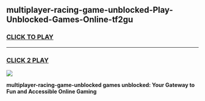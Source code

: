 
## multiplayer-racing-game-unblocked-Play-Unblocked-Games-Online-tf2gu
<h3>
<a href="https://premium76.site?title=multiplayer-racing-game-unblocked&ref=25A">CLICK TO PLAY</a></h3>
<hr>

<h3>
<a href="https://premium76.site?title=multiplayer-racing-game-unblocked&ref=25A">CLICK 2 PLAY</a>
  
</h3>

<a href="https://premium76.site?title=multiplayer-racing-game-unblocked&ref=25A"><img src="https://clearcache.store/games.png"></a>


**multiplayer-racing-game-unblocked games unblocked: Your Gateway to Fun and Accessible Online Gaming**
